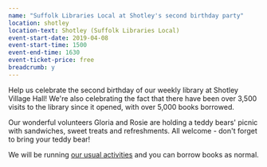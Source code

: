 ```yaml
---
name: "Suffolk Libraries Local at Shotley's second birthday party"
location: shotley
location-text: Shotley (Suffolk Libraries Local)
event-start-date: 2019-04-08
event-start-time: 1500
event-end-time: 1630
event-ticket-price: free
breadcrumb: y
---
```


Help us celebrate the second birthday of our weekly library at Shotley Village Hall! We're also celebrating the fact that there have been over 3,500 visits to the library since it opened, with over 5,000 books borrowed.

Our wonderful volunteers Gloria and Rosie are holding a teddy bears' picnic with sandwiches, sweet treats and refreshments.  All welcome - don't forget to bring your teddy bear!

We will be running [our usual activities](/libraries/shotley/) and you can borrow books as normal.
